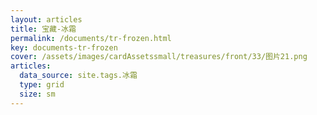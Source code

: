 ```yaml
---
layout: articles
title: 宝藏-冰霜
permalink: /documents/tr-frozen.html
key: documents-tr-frozen
cover: /assets/images/cardAssetssmall/treasures/front/33/图片21.png
articles:
  data_source: site.tags.冰霜
  type: grid
  size: sm
---
```



